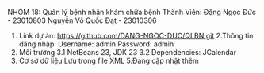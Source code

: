 NHÓM 18: Quản lý bệnh nhân khám chữa bệnh
Thành Viên: 
          Đặng Ngọc Đức - 23010803
          Nguyễn Võ Quốc Đạt - 23010306 
1. Link dự án: https://github.com/DANG-NGOC-DUC/QLBN.git
2.Thông tin đăng nhập: 
          Username: admin
          Password: admin
3. Môi trường
          3.1 NetBeans 23, JDK 23
          3.2 Dependencies: JCalendar
4. Cơ sở dữ liệu
          Lưu trong file XML
5.Đang cập nhật thêm       
                    
